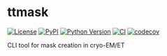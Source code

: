 # ttmask

[![License](https://img.shields.io/pypi/l/ttmask.svg?color=green)](https://github.com/teamtomo/ttmask/raw/main/LICENSE)
[![PyPI](https://img.shields.io/pypi/v/ttmask.svg?color=green)](https://pypi.org/project/ttmask)
[![Python Version](https://img.shields.io/pypi/pyversions/ttmask.svg?color=green)](https://python.org)
[![CI](https://github.com/teamtomo/ttmask/actions/workflows/ci.yml/badge.svg)](https://github.com/teamtomo/ttmask/actions/workflows/ci.yml)
[![codecov](https://codecov.io/gh/teamtomo/ttmask/branch/main/graph/badge.svg)](https://codecov.io/gh/teamtomo/ttmask)

CLI tool for mask creation in cryo-EM/ET
